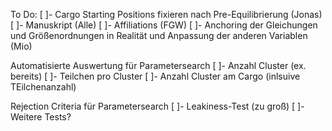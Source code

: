 To Do:
[ ]- Cargo Starting Positions fixieren nach Pre-Equilibrierung (Jonas)
[ ]- Manuskript (Alle)
[ ]- Affiliations (FGW)
[ ]- Anchoring der Gleichungen und Größenordnungen in Realität und Anpassung der anderen Variablen (Mio)



Automatisierte Auswertung für Parametersearch
[ ]- Anzahl Cluster (ex. bereits)
[ ]- Teilchen pro Cluster
[ ]- Anzahl Cluster am Cargo (inlsuive TEilchenanzahl)

Rejection Criteria für Parametersearch
[ ]- Leakiness-Test (zu groß)
[ ]- Weitere Tests?

